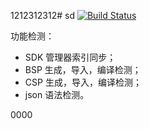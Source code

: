 1212312312# sd
[![Build Status](https://travis-ci.com/RT-Thread-Studio/sdk-index.svg?branch=master)](https://travis-ci.com/RT-Thread-Studio/sdk-index)

功能检测：

- SDK 管理器索引同步；
- BSP 生成，导入，编译检测；
- CSP 生成，导入，编译检测；
- json 语法检测。

0000
